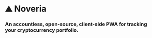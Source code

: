 # ⛰️ Noveria
### An accountless, open-source, client-side PWA for tracking your cryptocurrency portfolio. 

